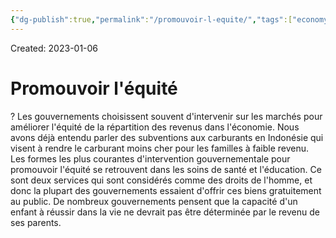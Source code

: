 ```yaml
---
{"dg-publish":true,"permalink":"/promouvoir-l-equite/","tags":["economy","gardenEntry","gardenEntry","gardenEntry","gardenEntry","gardenEntry","gardenEntry","gardenEntry","gardenEntry","gardenEntry"]}
---
```


Created: 2023-01-06

# Promouvoir l'équité
?
Les gouvernements choisissent souvent d'intervenir sur les marchés pour améliorer l'équité de la répartition des revenus dans l'économie. Nous avons déjà entendu parler des subventions aux carburants en Indonésie qui visent à rendre le carburant moins cher pour les familles à faible revenu. Les formes les plus courantes d'intervention gouvernementale pour promouvoir l'équité se retrouvent dans les soins de santé et l'éducation. 
Ce sont deux services qui sont considérés comme des droits de l'homme, et donc la plupart des gouvernements essaient d'offrir ces biens gratuitement au public. De nombreux gouvernements pensent que la capacité d'un enfant à réussir dans la vie ne devrait pas être déterminée par le revenu de ses parents.
<!--SR:!2023-12-16,193,230-->